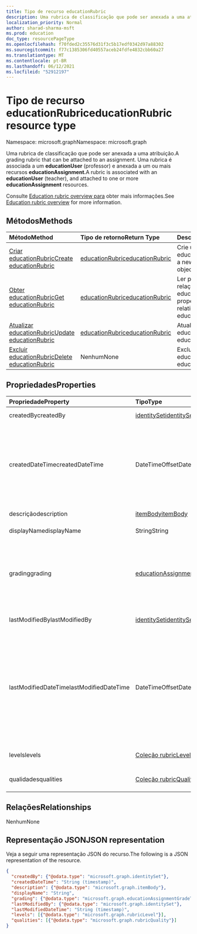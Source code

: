 ```yaml
---
title: Tipo de recurso educationRubric
description: Uma rubrica de classificação que pode ser anexada a uma atribuição.
localization_priority: Normal
author: sharad-sharma-msft
ms.prod: education
doc_type: resourcePageType
ms.openlocfilehash: f70fded2c35576d31f3c5b17edf0342d97a88302
ms.sourcegitcommit: f77c1385306fd40557aceb24fdfe4832cbb60a27
ms.translationtype: MT
ms.contentlocale: pt-BR
ms.lasthandoff: 06/12/2021
ms.locfileid: "52912197"
---
```

# <a name="educationrubric-resource-type"></a><span data-ttu-id="a6315-103">Tipo de recurso educationRubric</span><span class="sxs-lookup"><span data-stu-id="a6315-103">educationRubric resource type</span></span>

<span data-ttu-id="a6315-104">Namespace: microsoft.graph</span><span class="sxs-lookup"><span data-stu-id="a6315-104">Namespace: microsoft.graph</span></span>

<span data-ttu-id="a6315-105">Uma rubrica de classificação que pode ser anexada a uma atribuição.</span><span class="sxs-lookup"><span data-stu-id="a6315-105">A grading rubric that can be attached to an assignment.</span></span> <span data-ttu-id="a6315-106">Uma rubrica é associada a um **educationUser** (professor) e anexada a um ou mais recursos **educationAssignment.**</span><span class="sxs-lookup"><span data-stu-id="a6315-106">A rubric is associated with an **educationUser** (teacher), and attached to one or more **educationAssignment** resources.</span></span> 

<span data-ttu-id="a6315-107">Consulte [Education rubric overview para](/graph/education-rubric-overview) obter mais informações.</span><span class="sxs-lookup"><span data-stu-id="a6315-107">See [Education rubric overview](/graph/education-rubric-overview) for more information.</span></span>

## <a name="methods"></a><span data-ttu-id="a6315-108">Métodos</span><span class="sxs-lookup"><span data-stu-id="a6315-108">Methods</span></span>

| <span data-ttu-id="a6315-109">Método</span><span class="sxs-lookup"><span data-stu-id="a6315-109">Method</span></span>       | <span data-ttu-id="a6315-110">Tipo de retorno</span><span class="sxs-lookup"><span data-stu-id="a6315-110">Return Type</span></span> | <span data-ttu-id="a6315-111">Descrição</span><span class="sxs-lookup"><span data-stu-id="a6315-111">Description</span></span> |
|:-------------|:------------|:------------|
| [<span data-ttu-id="a6315-112">Criar educationRubric</span><span class="sxs-lookup"><span data-stu-id="a6315-112">Create educationRubric</span></span>](../api/educationuser-post-rubrics.md) | [<span data-ttu-id="a6315-113">educationRubric</span><span class="sxs-lookup"><span data-stu-id="a6315-113">educationRubric</span></span>](educationrubric.md) | <span data-ttu-id="a6315-114">Crie um novo objeto educationRubric.</span><span class="sxs-lookup"><span data-stu-id="a6315-114">Create a new educationRubric object.</span></span> |
| [<span data-ttu-id="a6315-115">Obter educationRubric</span><span class="sxs-lookup"><span data-stu-id="a6315-115">Get educationRubric</span></span>](../api/educationrubric-get.md) | [<span data-ttu-id="a6315-116">educationRubric</span><span class="sxs-lookup"><span data-stu-id="a6315-116">educationRubric</span></span>](educationrubric.md) | <span data-ttu-id="a6315-117">Ler propriedades e relações do objeto educationRubric.</span><span class="sxs-lookup"><span data-stu-id="a6315-117">Read properties and relationships of educationRubric object.</span></span> |
| [<span data-ttu-id="a6315-118">Atualizar educationRubric</span><span class="sxs-lookup"><span data-stu-id="a6315-118">Update educationRubric</span></span>](../api/educationrubric-update.md) | [<span data-ttu-id="a6315-119">educationRubric</span><span class="sxs-lookup"><span data-stu-id="a6315-119">educationRubric</span></span>](educationrubric.md) | <span data-ttu-id="a6315-120">Atualize o objeto educationRubric.</span><span class="sxs-lookup"><span data-stu-id="a6315-120">Update educationRubric object.</span></span> |
| [<span data-ttu-id="a6315-121">Excluir educationRubric</span><span class="sxs-lookup"><span data-stu-id="a6315-121">Delete educationRubric</span></span>](../api/educationrubric-delete.md) | <span data-ttu-id="a6315-122">Nenhum</span><span class="sxs-lookup"><span data-stu-id="a6315-122">None</span></span> | <span data-ttu-id="a6315-123">Exclua o objeto educationRubric.</span><span class="sxs-lookup"><span data-stu-id="a6315-123">Delete educationRubric object.</span></span> |

## <a name="properties"></a><span data-ttu-id="a6315-124">Propriedades</span><span class="sxs-lookup"><span data-stu-id="a6315-124">Properties</span></span>

| <span data-ttu-id="a6315-125">Propriedade</span><span class="sxs-lookup"><span data-stu-id="a6315-125">Property</span></span>     | <span data-ttu-id="a6315-126">Tipo</span><span class="sxs-lookup"><span data-stu-id="a6315-126">Type</span></span>        | <span data-ttu-id="a6315-127">Descrição</span><span class="sxs-lookup"><span data-stu-id="a6315-127">Description</span></span> |
|:-------------|:------------|:------------|
|<span data-ttu-id="a6315-128">createdBy</span><span class="sxs-lookup"><span data-stu-id="a6315-128">createdBy</span></span>|[<span data-ttu-id="a6315-129">identitySet</span><span class="sxs-lookup"><span data-stu-id="a6315-129">identitySet</span></span>](identityset.md)|<span data-ttu-id="a6315-130">O usuário que criou esse recurso.</span><span class="sxs-lookup"><span data-stu-id="a6315-130">The user who created this resource.</span></span>|
|<span data-ttu-id="a6315-131">createdDateTime</span><span class="sxs-lookup"><span data-stu-id="a6315-131">createdDateTime</span></span>|<span data-ttu-id="a6315-132">DateTimeOffset</span><span class="sxs-lookup"><span data-stu-id="a6315-132">DateTimeOffset</span></span>|<span data-ttu-id="a6315-133">O tipo Timestamp representa informações de data e hora usando o formato ISO 8601 e está sempre no horário UTC.</span><span class="sxs-lookup"><span data-stu-id="a6315-133">The Timestamp type represents date and time information using ISO 8601 format and is always in UTC time.</span></span> <span data-ttu-id="a6315-134">Por exemplo, meia-noite UTC em 1 de janeiro de 2014 é `2014-01-01T00:00:00Z`</span><span class="sxs-lookup"><span data-stu-id="a6315-134">For example, midnight UTC on Jan 1, 2014 is `2014-01-01T00:00:00Z`</span></span>|
|<span data-ttu-id="a6315-135">descrição</span><span class="sxs-lookup"><span data-stu-id="a6315-135">description</span></span>|[<span data-ttu-id="a6315-136">itemBody</span><span class="sxs-lookup"><span data-stu-id="a6315-136">itemBody</span></span>](itembody.md)|<span data-ttu-id="a6315-137">A descrição dessa rubrica.</span><span class="sxs-lookup"><span data-stu-id="a6315-137">The description of this rubric.</span></span>|
|<span data-ttu-id="a6315-138">displayName</span><span class="sxs-lookup"><span data-stu-id="a6315-138">displayName</span></span>|<span data-ttu-id="a6315-139">String</span><span class="sxs-lookup"><span data-stu-id="a6315-139">String</span></span>|<span data-ttu-id="a6315-140">O nome dessa rubrica.</span><span class="sxs-lookup"><span data-stu-id="a6315-140">The name of this rubric.</span></span>|
|<span data-ttu-id="a6315-141">grading</span><span class="sxs-lookup"><span data-stu-id="a6315-141">grading</span></span>|[<span data-ttu-id="a6315-142">educationAssignmentGradeType</span><span class="sxs-lookup"><span data-stu-id="a6315-142">educationAssignmentGradeType</span></span>](educationassignmentgradetype.md)|<span data-ttu-id="a6315-143">O tipo de classificação dessa rubrica -- nulo para uma rubrica sem pontos ou [educationAssignmentPointsGradeType](educationassignmentpointsgradetype.md) para um rubric de pontos.</span><span class="sxs-lookup"><span data-stu-id="a6315-143">The grading type of this rubric -- null for a no-points rubric, or [educationAssignmentPointsGradeType](educationassignmentpointsgradetype.md) for a points rubric.</span></span>|
|<span data-ttu-id="a6315-144">lastModifiedBy</span><span class="sxs-lookup"><span data-stu-id="a6315-144">lastModifiedBy</span></span>|[<span data-ttu-id="a6315-145">identitySet</span><span class="sxs-lookup"><span data-stu-id="a6315-145">identitySet</span></span>](identityset.md)|<span data-ttu-id="a6315-146">O último usuário a modificar o recurso.</span><span class="sxs-lookup"><span data-stu-id="a6315-146">The last user to modify the resource.</span></span>|
|<span data-ttu-id="a6315-147">lastModifiedDateTime</span><span class="sxs-lookup"><span data-stu-id="a6315-147">lastModifiedDateTime</span></span>|<span data-ttu-id="a6315-148">DateTimeOffset</span><span class="sxs-lookup"><span data-stu-id="a6315-148">DateTimeOffset</span></span>|<span data-ttu-id="a6315-149">Momento no tempo em que o recurso foi modificado pela última vez.</span><span class="sxs-lookup"><span data-stu-id="a6315-149">Moment in time when the resource was last modified.</span></span>  <span data-ttu-id="a6315-150">O tipo Timestamp representa informações de data e hora usando o formato ISO 8601 e está sempre no horário UTC.</span><span class="sxs-lookup"><span data-stu-id="a6315-150">The Timestamp type represents date and time information using ISO 8601 format and is always in UTC time.</span></span> <span data-ttu-id="a6315-151">Por exemplo, meia-noite UTC em 1 de janeiro de 2014 é `2014-01-01T00:00:00Z`</span><span class="sxs-lookup"><span data-stu-id="a6315-151">For example, midnight UTC on Jan 1, 2014 is `2014-01-01T00:00:00Z`</span></span>|
|<span data-ttu-id="a6315-152">levels</span><span class="sxs-lookup"><span data-stu-id="a6315-152">levels</span></span>|<span data-ttu-id="a6315-153">[Coleção rubricLevel](rubriclevel.md)</span><span class="sxs-lookup"><span data-stu-id="a6315-153">[rubricLevel](rubriclevel.md) collection</span></span>|<span data-ttu-id="a6315-154">A coleção de níveis que comem essa rubrica.</span><span class="sxs-lookup"><span data-stu-id="a6315-154">The collection of levels making up this rubric.</span></span>|
|<span data-ttu-id="a6315-155">qualidades</span><span class="sxs-lookup"><span data-stu-id="a6315-155">qualities</span></span>|<span data-ttu-id="a6315-156">[Coleção rubricQuality](rubricquality.md)</span><span class="sxs-lookup"><span data-stu-id="a6315-156">[rubricQuality](rubricquality.md) collection</span></span>|<span data-ttu-id="a6315-157">A coleção de qualidades que com isso é rubrica.</span><span class="sxs-lookup"><span data-stu-id="a6315-157">The collection of qualities making up this rubric.</span></span>|

## <a name="relationships"></a><span data-ttu-id="a6315-158">Relações</span><span class="sxs-lookup"><span data-stu-id="a6315-158">Relationships</span></span>

<span data-ttu-id="a6315-159">Nenhum</span><span class="sxs-lookup"><span data-stu-id="a6315-159">None</span></span>

## <a name="json-representation"></a><span data-ttu-id="a6315-160">Representação JSON</span><span class="sxs-lookup"><span data-stu-id="a6315-160">JSON representation</span></span>

<span data-ttu-id="a6315-161">Veja a seguir uma representação JSON do recurso.</span><span class="sxs-lookup"><span data-stu-id="a6315-161">The following is a JSON representation of the resource.</span></span>

<!-- {
  "blockType": "resource",
  "optionalProperties": [

  ],
  "@odata.type": "microsoft.graph.educationRubric",
  "keyProperty": "id"
}-->

```json
{
  "createdBy": {"@odata.type": "microsoft.graph.identitySet"},
  "createdDateTime": "String (timestamp)",
  "description": {"@odata.type": "microsoft.graph.itemBody"},
  "displayName": "String",
  "grading": {"@odata.type": "microsoft.graph.educationAssignmentGradeType"},
  "lastModifiedBy": {"@odata.type": "microsoft.graph.identitySet"},
  "lastModifiedDateTime": "String (timestamp)",
  "levels": [{"@odata.type": "microsoft.graph.rubricLevel"}],
  "qualities": [{"@odata.type": "microsoft.graph.rubricQuality"}]
}
```

<!-- uuid: 16cd6b66-4b1a-43a1-adaf-3a886856ed98
2019-02-04 14:57:30 UTC -->
<!-- {
  "type": "#page.annotation",
  "description": "educationRubric resource",
  "keywords": "",
  "section": "documentation",
  "tocPath": ""
}-->